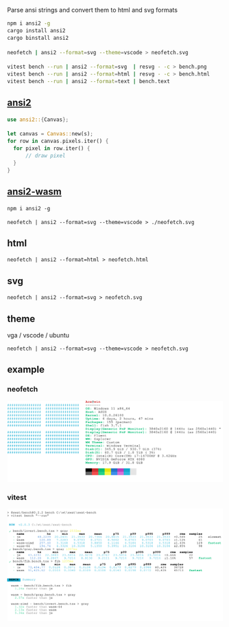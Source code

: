 Parse ansi strings and convert them to html and svg formats

```bash
npm i ansi2 -g
cargo install ansi2
cargo binstall ansi2

neofetch | ansi2 --format=svg --theme=vscode > neofetch.svg

vitest bench --run | ansi2 --format=svg  | resvg - -c > bench.png
vitest bench --run | ansi2 --format=html | resvg - -c > bench.html
vitest bench --run | ansi2 --format=text | bench.text
```

## [ansi2](./ansi2)

```rs
use ansi2::{Canvas};

let canvas = Canvas::new(s);
for row in canvas.pixels.iter() {
  for pixel in row.iter() {
      // draw pixel
  }
}
```

## [ansi2-wasm](./ansi2-wasm)
```
npm i ansi2 -g

neofetch | ansi2 --format=svg --theme=vscode > ./neofetch.svg

```


## html
```
neofetch | ansi2 --format=html > neofetch.html

```

## svg

```
neofetch | ansi2 --format=svg > neofetch.svg
```

## theme
vga / vscode / ubuntu
```
neofetch | ansi2 --format=svg --theme=vscode > neofetch.svg
```

## example
### neofetch

<div align="center">
	<a href="https://github.com/ahaoboy/neofetch">
		<img src="assets/win11.svg">
	</a>
</div>

### vitest
<div align="center">
	<a href="https://github.com/ahaoboy/ansi2">
		<img src="assets/vitest.svg">
	</a>
</div>